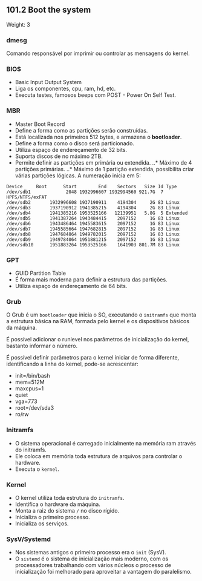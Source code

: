 ## 101.2 Boot the system
Weight: 3

### dmesg
Comando responsável por imprimir ou controlar as mensagens do kernel.

### BIOS
* Basic Input Output System
* Liga os componentes, cpu, ram, hd, etc.
* Executa testes, famosos beeps com POST - Power On Self Test.

### MBR
* Master Boot Record
* Define a forma como as partições serão construídas.
* Está localizada nos primeiros 512 bytes, e armazena o **bootloader**.
* Define a forma como o disco será particionado.
* Utiliza espaço de endereçamento de 32 bits.
* Suporta discos de no máximo 2TB.
* Permite definir as partições em primária ou extendida.
..* Máximo de 4 partições primárias.
..* Máximo de 1 partição extendida, possibilita criar várias partições lógicas. A numeração inicia em 5:
```
Device     Boot      Start        End    Sectors   Size Id Type
/dev/sdb1             2048 1932996607 1932994560 921.7G  7 HPFS/NTFS/exFAT
/dev/sdb2       1932996608 1937190911    4194304     2G 83 Linux
/dev/sdb3       1937190912 1941385215    4194304     2G 83 Linux
/dev/sdb4       1941385216 1953525166   12139951   5.8G  5 Extended
/dev/sdb5       1941387264 1943484415    2097152     1G 83 Linux
/dev/sdb6       1943486464 1945583615    2097152     1G 83 Linux
/dev/sdb7       1945585664 1947682815    2097152     1G 83 Linux
/dev/sdb8       1947684864 1949782015    2097152     1G 83 Linux
/dev/sdb9       1949784064 1951881215    2097152     1G 83 Linux
/dev/sdb10      1951883264 1953525166    1641903 801.7M 83 Linux
```

### GPT
* GUID Partition Table
* É forma mais moderna para definir a estrutura das partições.
* Utiliza espaço de endereçamento de 64 bits.

### Grub
O Grub é um `bootloader` que inicia o SO, executando o `initramfs` que monta a estrutura básica na RAM, formada pelo kernel e  os dispositivos básicos da máquina.

É possível adicionar o runlevel nos parâmetros de inicialização do kernel, bastanto informar o número.

É possível definir parâmetros para o kernel iniciar de forma diferente, identificando a linha do kernel, pode-se acrescentar:
* init=/bin/bash
* mem=512M
* maxcpus=1
* quiet
* vga=773
* root=/dev/sda3
* ro/rw

### Initramfs
* O sistema operacional é carregado inicialmente na memória ram através do initramfs.
* Ele coloca em memória toda estrutura de arquivos para controlar o hardware.
* Executa o `kernel`.

### Kernel
* O kernel utiliza toda estrutura do `initramfs`.
* Identifica o hardware da máquina.
* Monta a raiz do sistema `/` no disco rígido.
* Inicializa o primeiro processo.
* Inicializa os serviços.

### SysV/Systemd

* Nos sistemas antigos o primeiro processo era o `init` (SysV).
* O `sistemd` é o sistema de inicialização mais moderno, com os processadores trabalhando com vários núcleos o processo de inicialização foi melhorado para aproveitar a vantagem do paralelismo.
